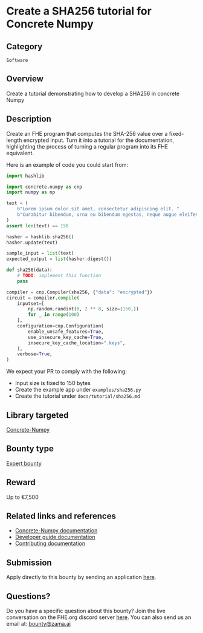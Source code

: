 # Create a SHA256 tutorial for Concrete Numpy

## Category
`Software`

## Overview
Create a tutorial demonstrating how to develop a SHA256 in concrete Numpy

## Description

Create an FHE program that computes the SHA-256 value over a fixed-length encrypted input.
Turn it into a tutorial for the documentation, highlighting the process of turning a regular
program into its FHE equivalent.

Here is an example of code you could start from:

```python
import hashlib

import concrete.numpy as cnp
import numpy as np

text = (
    b"Lorem ipsum dolor sit amet, consectetur adipiscing elit. "
    b"Curabitur bibendum, urna eu bibendum egestas, neque augue eleifend odio, et sagittis viverra."
)
assert len(text) == 150

hasher = hashlib.sha256()
hasher.update(text)

sample_input = list(text)
expected_output = list(hasher.digest())

def sha256(data):
    # TODO: implement this function
    pass

compiler = cnp.Compiler(sha256, {"data": "encrypted"})
circuit = compiler.compile(
    inputset=[
        np.random.randint(0, 2 ** 8, size=(150,))
        for _ in range(100)
    ],
    configuration=cnp.Configuration(
        enable_unsafe_features=True,
        use_insecure_key_cache=True,
        insecure_key_cache_location=".keys",
    ),
    verbose=True,
)
```

We expect your PR to comply with the following:

* Input size is fixed to 150 bytes
* Create the example app under `examples/sha256.py`
* Create the tutorial under `docs/tutorial/sha256.md`

## Library targeted
[Concrete-Numpy](https://github.com/zama-ai/concrete-numpy)

## Bounty type
[Expert bounty](https://github.com/zama-ai/bounty-program#expert-bounties)

## Reward
Up to €7,500

## Related links and references
- [Concrete-Numpy documentation](https://docs.zama.ai/concrete-numpy)
- [Developer guide documentation](https://docs.zama.ai/concrete-numpy/developer/)
- [Contributing documentation](https://docs.zama.ai/concrete-numpy/developer/contributing)

## Submission
Apply directly to this bounty by sending an application [here](https://zama.ai/bounty-program-application).

## Questions?
Do you have a specific question about this bounty? Join the live conversation on the FHE.org discord server [here](https://discord.fhe.org). You can also send us an email at: bounty@zama.ai
